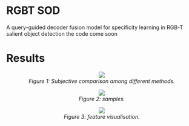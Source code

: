 # RGBT SOD
A query-guided decoder fusion model for specificity learning in RGB-T salient object detection
the code come soon

# Results

<p align="center">
    <img src="result1.png"/> <br />
    <em> 
    Figure 1: Subjective comparison among different methods. 
    </em>
</p>

<p align="center">
    <img src="result2.png"/> <br />
    <em> 
    Figure 2: samples. 
    </em>
</p>

<p align="center">
    <img src="result3.png"/> <br />
    <em> 
    Figure 3: feature visualisation. 
    </em>
</p>

